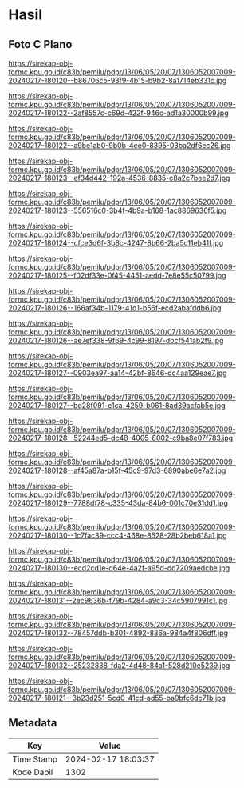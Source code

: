 # Hasil

## Foto C Plano

https://sirekap-obj-formc.kpu.go.id/c83b/pemilu/pdpr/13/06/05/20/07/1306052007009-20240217-180120--b86706c5-93f9-4b15-b9b2-8a1714eb331c.jpg

https://sirekap-obj-formc.kpu.go.id/c83b/pemilu/pdpr/13/06/05/20/07/1306052007009-20240217-180122--2af8557c-c69d-422f-946c-ad1a30000b99.jpg

https://sirekap-obj-formc.kpu.go.id/c83b/pemilu/pdpr/13/06/05/20/07/1306052007009-20240217-180122--a9be1ab0-9b0b-4ee0-8395-03ba2df6ec26.jpg

https://sirekap-obj-formc.kpu.go.id/c83b/pemilu/pdpr/13/06/05/20/07/1306052007009-20240217-180123--ef34d442-192a-4536-8835-c8a2c7bee2d7.jpg

https://sirekap-obj-formc.kpu.go.id/c83b/pemilu/pdpr/13/06/05/20/07/1306052007009-20240217-180123--556516c0-3b4f-4b9a-b168-1ac8869636f5.jpg

https://sirekap-obj-formc.kpu.go.id/c83b/pemilu/pdpr/13/06/05/20/07/1306052007009-20240217-180124--cfce3d6f-3b8c-4247-8b66-2ba5c11eb41f.jpg

https://sirekap-obj-formc.kpu.go.id/c83b/pemilu/pdpr/13/06/05/20/07/1306052007009-20240217-180125--f02df33e-0f45-4451-aedd-7e8e55c50799.jpg

https://sirekap-obj-formc.kpu.go.id/c83b/pemilu/pdpr/13/06/05/20/07/1306052007009-20240217-180126--166af34b-1179-41d1-b56f-ecd2abafddb6.jpg

https://sirekap-obj-formc.kpu.go.id/c83b/pemilu/pdpr/13/06/05/20/07/1306052007009-20240217-180126--ae7ef338-9f69-4c99-8197-dbcf541ab2f9.jpg

https://sirekap-obj-formc.kpu.go.id/c83b/pemilu/pdpr/13/06/05/20/07/1306052007009-20240217-180127--0903ea97-aa14-42bf-8646-dc4aa129eae7.jpg

https://sirekap-obj-formc.kpu.go.id/c83b/pemilu/pdpr/13/06/05/20/07/1306052007009-20240217-180127--bd28f091-e1ca-4259-b061-8ad39acfab5e.jpg

https://sirekap-obj-formc.kpu.go.id/c83b/pemilu/pdpr/13/06/05/20/07/1306052007009-20240217-180128--52244ed5-dc48-4005-8002-c9ba8e07f783.jpg

https://sirekap-obj-formc.kpu.go.id/c83b/pemilu/pdpr/13/06/05/20/07/1306052007009-20240217-180128--af45a87a-b15f-45c9-97d3-6890abe6e7a2.jpg

https://sirekap-obj-formc.kpu.go.id/c83b/pemilu/pdpr/13/06/05/20/07/1306052007009-20240217-180129--7788df78-c335-43da-84b6-001c70e31dd1.jpg

https://sirekap-obj-formc.kpu.go.id/c83b/pemilu/pdpr/13/06/05/20/07/1306052007009-20240217-180130--1c7fac39-ccc4-468e-8528-28b2beb618a1.jpg

https://sirekap-obj-formc.kpu.go.id/c83b/pemilu/pdpr/13/06/05/20/07/1306052007009-20240217-180130--ecd2cd1e-d64e-4a2f-a95d-dd7209aedcbe.jpg

https://sirekap-obj-formc.kpu.go.id/c83b/pemilu/pdpr/13/06/05/20/07/1306052007009-20240217-180131--2ec9636b-f79b-4284-a9c3-34c5907991c1.jpg

https://sirekap-obj-formc.kpu.go.id/c83b/pemilu/pdpr/13/06/05/20/07/1306052007009-20240217-180132--78457ddb-b301-4892-886a-984a4f806dff.jpg

https://sirekap-obj-formc.kpu.go.id/c83b/pemilu/pdpr/13/06/05/20/07/1306052007009-20240217-180132--25232838-fda2-4d48-84a1-528d210e5239.jpg

https://sirekap-obj-formc.kpu.go.id/c83b/pemilu/pdpr/13/06/05/20/07/1306052007009-20240217-180121--3b23d251-5cd0-41cd-ad55-ba9bfc6dc71b.jpg


## Metadata

| Key        | Value               |
| ---------- | ------------------- |
| Time Stamp | 2024-02-17 18:03:37 |
| Kode Dapil | 1302                |



